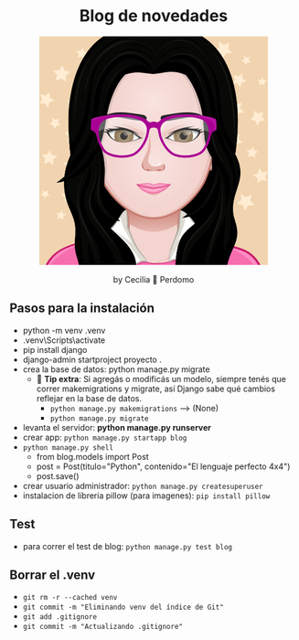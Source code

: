 <h1 align="center">
Blog de novedades
</h1>

<p align="center">
    <img src="myAvatar.png">
</p>

<p align="center">
    by Cecilia 💛 Perdomo
</p>

## Pasos para la instalación
- python -m venv .venv
- .venv\Scripts\activate
- pip install django
- django-admin startproject proyecto .
- crea la base de datos: python manage.py migrate
    - 🧠 **Tip extra**: Si agregás o modificás un modelo, siempre tenés que correr makemigrations y migrate, así Django sabe qué cambios reflejar en la base de datos.
        - `python manage.py makemigrations` --> (None)
        - `python manage.py migrate`
- levanta el servidor: **python manage.py runserver**
- crear app: `python manage.py startapp blog`
- `python manage.py shell`
    - from blog.models import Post
    - post = Post(titulo="Python", contenido="El lenguaje perfecto 4x4")
    - post.save()
- crear usuario administrador: `python manage.py createsuperuser`
- instalacion de libreria pillow (para imagenes): `pip install pillow`

## Test 
- para correr el test de blog: `python manage.py test blog`

## Borrar el .venv
- `git rm -r --cached venv`
- `git commit -m "Eliminando venv del índice de Git"`
- `git add .gitignore`
- `git commit -m "Actualizando .gitignore"`